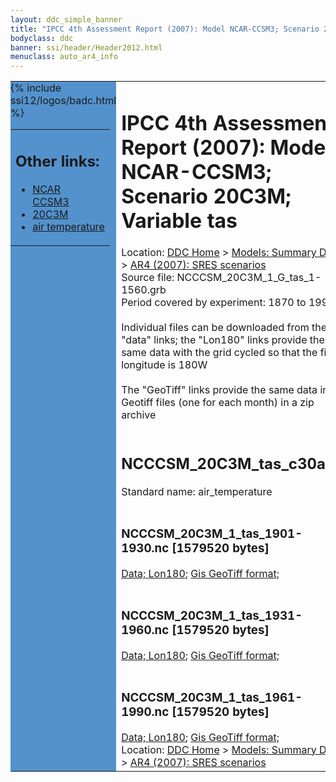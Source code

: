 ```yaml
---
layout: ddc_simple_banner
title: "IPCC 4th Assessment Report (2007): Model NCAR-CCSM3; Scenario 20C3M; Variable tas"
bodyclass: ddc
banner: ssi/header/Header2012.html
menuclass: auto_ar4_info
---
```



<table width="100%" border="0" cellspacing="0" cellpadding="0" style="border-collapse: collapse;">
<tr style="margin:0;padding:0;border:0;">
<td style="margin:0;padding:0;border:0;height:1pt;width:150pt;background:#5492CD;" valign="top" >

<div id="lh-col2" class="auto_ar4_info">
<table class="menumain" bgcolor="#5492CD" cellspacing="0" width="100%" border="0">
<tr><td>
<h2> Other links:</h2>
<ul>
<li><a href="/auto/ar4/model-NCAR-CCSM3.html">NCAR<br/>CCSM3</a></li>
<li><a href="/auto/ar4/scenario-20C3M.html">20C3M</a></li>
<li><a href="/auto/ar4/var-air_temperature.html">air temperature</a></li>
</ul>
</td></tr>
{% include ssi12/logos/badc.html %}
</table>
</div>
</td>
<td><h1>IPCC 4th Assessment Report (2007): Model NCAR-CCSM3; Scenario 20C3M; Variable tas</h1>

<!-- Breadcrumb1 -->
<div id="breadcrumb1" align="left">
Location: <a href="/index.html">DDC Home</a> > <a href="/sim/gcm_clim/">Models: Summary Data</a>
> <a href="/sim/gcm_clim/SRES_AR4/index.html">AR4 (2007): SRES scenarios</a>
</div>
<!-- End of Breadcrumb1 -->Source file: NCCCSM_20C3M_1_G_tas_1-1560.grb
<br/>
Period covered by experiment: 1870 to 1999<br/>
<br/>Individual files can be downloaded from the "data" links; the "Lon180" links provide the same data
         with the grid cycled so that the first longitude is 180W<br/>
<br/>The "GeoTiff" links provide the same data in 12 Geotiff files (one for each month)
          in a zip archive<br/>
<br/><h2>NCCCSM_20C3M_tas_c30a.tar</h2>
Standard name: air_temperature<br>
<br/><h3>NCCCSM_20C3M_1_tas_1901-1930.nc [1579520 bytes]</h3>
<a href="/cgi-bin/downl/ar4_nc/tas/NCCCSM_20C3M_1_tas_1901-1930.nc">Data; </a><a href="/cgi-bin/downl/ar4_nc/tas/NCCCSM_20C3M_1_tas_1901-1930.cyto180.nc"> Lon180</a>; <a href="/cgi-bin/downl/ar4_tif/tas/NCCCSM_20C3M_1_tas_1901-1930.zip">Gis GeoTiff format; </a><br/>
<br/><h3>NCCCSM_20C3M_1_tas_1931-1960.nc [1579520 bytes]</h3>
<a href="/cgi-bin/downl/ar4_nc/tas/NCCCSM_20C3M_1_tas_1931-1960.nc">Data; </a><a href="/cgi-bin/downl/ar4_nc/tas/NCCCSM_20C3M_1_tas_1931-1960.cyto180.nc"> Lon180</a>; <a href="/cgi-bin/downl/ar4_tif/tas/NCCCSM_20C3M_1_tas_1931-1960.zip">Gis GeoTiff format; </a><br/>
<br/><h3>NCCCSM_20C3M_1_tas_1961-1990.nc [1579520 bytes]</h3>
<a href="/cgi-bin/downl/ar4_nc/tas/NCCCSM_20C3M_1_tas_1961-1990.nc">Data; </a><a href="/cgi-bin/downl/ar4_nc/tas/NCCCSM_20C3M_1_tas_1961-1990.cyto180.nc"> Lon180</a>; <a href="/cgi-bin/downl/ar4_tif/tas/NCCCSM_20C3M_1_tas_1961-1990.zip">Gis GeoTiff format; </a><br/>
<!-- Breadcrumb2 -->
<div id="breadcrumb2" align="left">
Location: <a href="/index.html">DDC Home</a> > <a href="/sim/gcm_clim/">Models: Summary Data</a>
> <a href="/sim/gcm_clim/SRES_AR4/index.html">AR4 (2007): SRES scenarios</a>
</div>
<!-- End of Breadcrumb2 --></td></tr></table>
